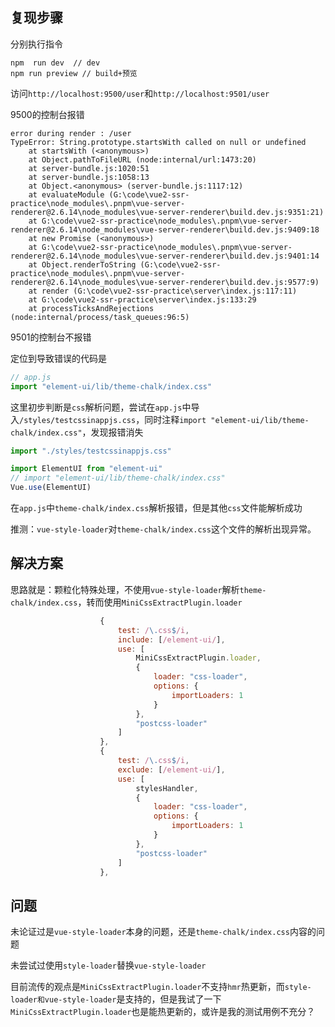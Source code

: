 ## 复现步骤

分别执行指令

```shell
npm  run dev  // dev
npm run preview // build+预览
```

访问`http://localhost:9500/user`和`http://localhost:9501/user`

9500的控制台报错

```shell
error during render : /user
TypeError: String.prototype.startsWith called on null or undefined
    at startsWith (<anonymous>)
    at Object.pathToFileURL (node:internal/url:1473:20)
    at server-bundle.js:1020:51
    at server-bundle.js:1058:13
    at Object.<anonymous> (server-bundle.js:1117:12)
    at evaluateModule (G:\code\vue2-ssr-practice\node_modules\.pnpm\vue-server-renderer@2.6.14\node_modules\vue-server-renderer\build.dev.js:9351:21)
    at G:\code\vue2-ssr-practice\node_modules\.pnpm\vue-server-renderer@2.6.14\node_modules\vue-server-renderer\build.dev.js:9409:18   
    at new Promise (<anonymous>)
    at G:\code\vue2-ssr-practice\node_modules\.pnpm\vue-server-renderer@2.6.14\node_modules\vue-server-renderer\build.dev.js:9401:14   
    at Object.renderToString (G:\code\vue2-ssr-practice\node_modules\.pnpm\vue-server-renderer@2.6.14\node_modules\vue-server-renderer\build.dev.js:9577:9)
    at render (G:\code\vue2-ssr-practice\server\index.js:117:11)
    at G:\code\vue2-ssr-practice\server\index.js:133:29
    at processTicksAndRejections (node:internal/process/task_queues:96:5)
```

9501的控制台不报错

定位到导致错误的代码是

```js
// app.js
import "element-ui/lib/theme-chalk/index.css"
```

这里初步判断是`css`解析问题，尝试在`app.js`中导入`/styles/testcssinappjs.css`，同时注释`import "element-ui/lib/theme-chalk/index.css"`，发现报错消失

```js
import "./styles/testcssinappjs.css"

import ElementUI from "element-ui"
// import "element-ui/lib/theme-chalk/index.css"
Vue.use(ElementUI)
```

在`app.js`中`theme-chalk/index.css`解析报错，但是其他`css`文件能解析成功

推测：`vue-style-loader`对`theme-chalk/index.css`这个文件的解析出现异常。

## 解决方案

思路就是：颗粒化特殊处理，不使用`vue-style-loader`解析`theme-chalk/index.css`，转而使用`MiniCssExtractPlugin.loader`

```js
					{
						test: /\.css$/i,
						include: [/element-ui/],
						use: [
							MiniCssExtractPlugin.loader,
							{
								loader: "css-loader",
								options: {
									importLoaders: 1
								}
							},
							"postcss-loader"
						]
					},
					{
						test: /\.css$/i,
						exclude: [/element-ui/],
						use: [
							stylesHandler,
							{
								loader: "css-loader",
								options: {
									importLoaders: 1
								}
							},
							"postcss-loader"
						]
					},
```

## 问题

未论证过是`vue-style-loader`本身的问题，还是`theme-chalk/index.css`内容的问题

未尝试过使用`style-loader`替换`vue-style-loader`

目前流传的观点是`MiniCssExtractPlugin.loader`不支持`hmr`热更新，而`style-loader和vue-style-loader`是支持的，但是我试了一下`MiniCssExtractPlugin.loader`也是能热更新的，或许是我的测试用例不充分？